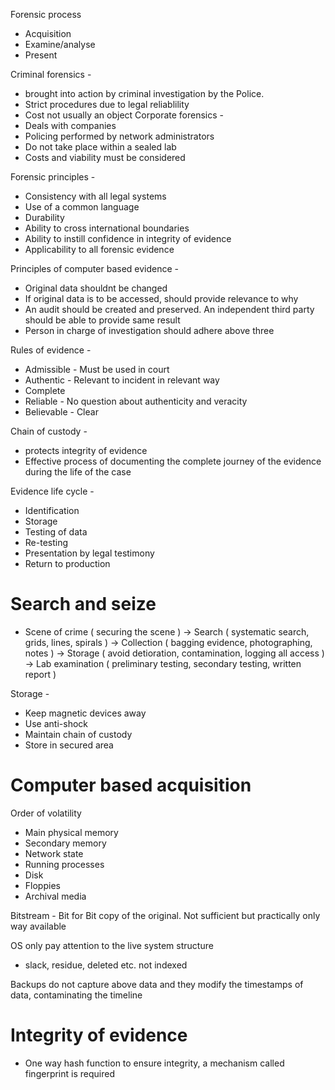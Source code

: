 Forensic process 
* Acquisition
* Examine/analyse
* Present

Criminal forensics -
* brought into action by criminal investigation by the Police.
* Strict procedures due to legal reliablility 
* Cost not usually an object
Corporate forensics -
* Deals with companies
* Policing performed by network administrators
* Do not take place within a sealed lab
* Costs and viability must be considered

Forensic principles - 
* Consistency with all legal systems
* Use of a common language
* Durability
* Ability to cross international boundaries
* Ability to instill confidence in integrity of evidence
* Applicability to all forensic evidence

Principles of computer based evidence - 
* Original data shouldnt be changed
* If original data is to be accessed, should provide relevance to why
* An audit should be created and preserved. An independent third party should be able to provide same result
* Person in charge of investigation should adhere above three

Rules of evidence - 
* Admissible - Must be used in court
* Authentic - Relevant to incident in relevant way
* Complete
* Reliable - No question about authenticity and veracity
* Believable - Clear

Chain of custody - 
* protects integrity of evidence
* Effective process of documenting the complete journey of the evidence during the life of the case

Evidence life cycle - 
* Identification
* Storage 
* Testing of data
* Re-testing
* Presentation by legal testimony
* Return to production

# Search and seize

* Scene of crime ( securing the scene ) -> Search ( systematic search, grids, lines, spirals ) -> Collection ( bagging evidence, photographing, notes ) -> Storage ( avoid detioration, contamination, logging all access ) -> Lab examination ( preliminary testing, secondary testing, written report )

Storage -
* Keep magnetic devices away
* Use anti-shock
* Maintain chain of custody
* Store in secured area

# Computer based acquisition

Order of volatility
* Main physical memory
* Secondary memory
* Network state
* Running processes
* Disk
* Floppies
* Archival media

Bitstream - Bit for Bit copy of the original. Not sufficient but practically only way available

OS only pay attention to the live system structure
* slack, residue, deleted etc. not indexed

Backups do not capture above data and they modify the timestamps of data, contaminating the timeline

# Integrity of evidence

* One way hash function
to ensure integrity, a mechanism called fingerprint is required




